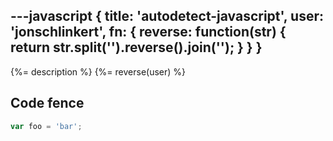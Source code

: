 ---javascript
{
  title: 'autodetect-javascript',
  user: 'jonschlinkert',
  fn: {
    reverse: function(str) {
      return str.split('').reverse().join('');
    }
  }
}
---

{%= description %}
{%= reverse(user) %}


## Code fence

```js
var foo = 'bar';
```
